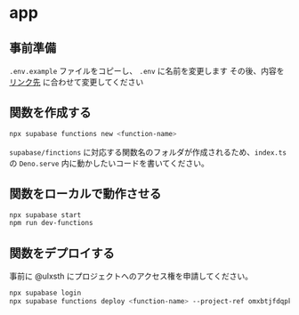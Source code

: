 # app
## 事前準備
`.env.example` ファイルをコピーし、 `.env` に名前を変更します
その後、内容を [リンク先](https://discordapp.com/channels/@me/1347170944308744223/1347171158734409730) に合わせて変更してください

## 関数を作成する
```sh
npx supabase functions new <function-name>
```

`supabase/finctions` に対応する関数名のフォルダが作成されるため、`index.ts` の `Deno.serve` 内に動かしたいコードを書いてください。

## 関数をローカルで動作させる
```sh
npx supabase start
npm run dev-functions
```

## 関数をデプロイする
事前に @ulxsth にプロジェクトへのアクセス権を申請してください。
```sh
npx supabase login
npx supabase functions deploy <function-name> --project-ref omxbtjfdqpkrvnqgjcnq
```
